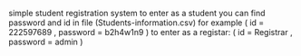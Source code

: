 simple student registration system
to enter as a student you can find password and id in file (Students-information.csv) for example ( id = 222597689 , password = b2h4w1n9 )
to enter as a registar: ( id = Registrar , password = admin ) 
